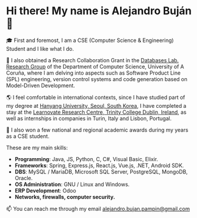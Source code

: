 # Hi there! My name is Alejandro Buján 👋

🎓 First and foremost, I am a CSE (Computer Science & Engineering) Student and I like what I do.

🔭 I also obtained a Research Collaboration Grant in the [Databases Lab. Research Group](https://lbd.udc.es/MainPage.do?lang=en_US) of the Department of Computer Science, University of A Coruña, where I am delving into aspects such as Software Product Line (SPL) engineering, version control systems and code generation based on Model-Driven Development.

🌎 I feel comfortable in international contexts, since I have studied part of my degree at [Hanyang University, Seoul, South Korea](https://www.hanyang.ac.kr/), I have completed a stay at the [Learnovate Research Centre, Trinity College Dublin, Ireland](https://www.learnovatecentre.org/), as well as internships in companies in Turin, Italy and Lisbon, Portugal.

🏅 I also won a few national and regional academic awards during my years as a CSE student.

These are my main skills:

+ **Programming**: Java, JS, Python, C, C#, Visual Basic, Elixir.
+ **Frameworks**: Spring, Express.js, React.js, Vue.js, .NET, Android SDK.
+ **DBS**: MySQL / MariaDB, Microsoft SQL Server, PostgreSQL, MongoDB, Oracle.
+ **OS Administration**: GNU / Linux and Windows.
+ **ERP Development**: Odoo
+ **Networks, firewalls, computer security.**

📫 You can reach me through my email [alejandro.bujan.pampin@gmail.com](mailto://alejandro.bujan.pampin@gmail.com)

<!---
alejandrobujan/alejandrobujan is a ✨ special ✨ repository because its `README.md` (this file) appears on your GitHub profile.
You can click the Preview link to take a look at your changes.
--->
